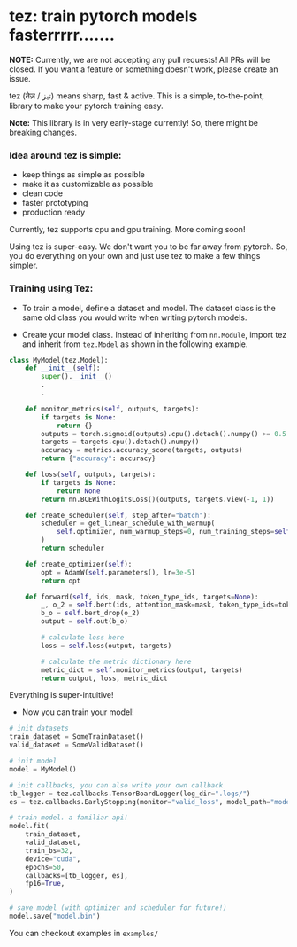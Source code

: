 # tez: train pytorch models fasterrrrr.......

**NOTE:** Currently, we are not accepting any pull requests! All PRs will be closed. If you want a feature or something doesn't work, please create an issue.

tez (तेज़ / تیز) means sharp, fast & active. This is a simple, to-the-point, library to make your pytorch training easy.

**Note:** This library is in very early-stage currently! So, there might be breaking changes.

### Idea around tez is simple:

- keep things as simple as possible
- make it as customizable as possible
- clean code
- faster prototyping
- production ready

Currently, tez supports cpu and gpu training. More coming soon!

Using tez is super-easy. We don't want you to be far away from pytorch. So, you do everything on your own and just use tez to make a few things simpler.

### Training using Tez:

- To train a model, define a dataset and model. The dataset class is the same old class you would write when writing pytorch models.

- Create your model class. Instead of inheriting from `nn.Module`, import tez and inherit from `tez.Model` as shown in the following example.


```python
class MyModel(tez.Model):
    def __init__(self):
        super().__init__()
        .
        .

    def monitor_metrics(self, outputs, targets):
        if targets is None:
            return {}
        outputs = torch.sigmoid(outputs).cpu().detach().numpy() >= 0.5
        targets = targets.cpu().detach().numpy()
        accuracy = metrics.accuracy_score(targets, outputs)
        return {"accuracy": accuracy}

    def loss(self, outputs, targets):
        if targets is None:
            return None
        return nn.BCEWithLogitsLoss()(outputs, targets.view(-1, 1))

    def create_scheduler(self, step_after="batch"):
        scheduler = get_linear_schedule_with_warmup(
            self.optimizer, num_warmup_steps=0, num_training_steps=self.num_train_steps
        )
        return scheduler

    def create_optimizer(self):    
        opt = AdamW(self.parameters(), lr=3e-5)
        return opt

    def forward(self, ids, mask, token_type_ids, targets=None):
        _, o_2 = self.bert(ids, attention_mask=mask, token_type_ids=token_type_ids)
        b_o = self.bert_drop(o_2)
        output = self.out(b_o)

        # calculate loss here
        loss = self.loss(output, targets)

        # calculate the metric dictionary here
        metric_dict = self.monitor_metrics(output, targets)
        return output, loss, metric_dict
```

Everything is super-intuitive!

- Now you can train your model!

```python
# init datasets
train_dataset = SomeTrainDataset()
valid_dataset = SomeValidDataset()

# init model
model = MyModel()

# init callbacks, you can also write your own callback
tb_logger = tez.callbacks.TensorBoardLogger(log_dir=".logs/")
es = tez.callbacks.EarlyStopping(monitor="valid_loss", model_path="model.bin")

# train model. a familiar api!
model.fit(
    train_dataset,
    valid_dataset,
    train_bs=32,
    device="cuda",
    epochs=50,
    callbacks=[tb_logger, es],
    fp16=True,
)

# save model (with optimizer and scheduler for future!)
model.save("model.bin")
```

You can checkout examples in `examples/`
